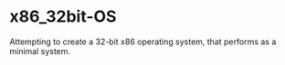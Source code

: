 # x86_32bit-OS
Attempting to create a 32-bit x86 operating system, that performs as a minimal system.
